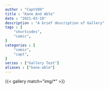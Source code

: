 ```yaml
---
author : "CaptV89"
title : "Kane And Able"
date : "2021-03-10"
description : "A brief description of Gallery"
tags : [
    "shortcodes",
    "comic",
]
categories : [
    "comic",
    "capt",
]
series : ["Gallery Test"]
aliases : ["kane-able"]
---
```



{{< gallery match="img/*" >}}

